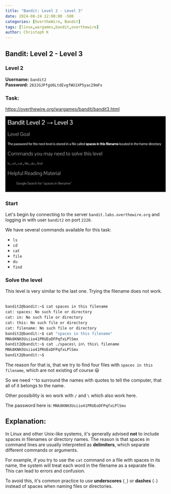 ```yaml
---
title: "Bandit: Level 2 - Level 3"
date: 2024-08-24 12:00:00 -500 
categories: [OvertheWire, Bandit]
tags: [linux,wargames,bandit,overthewire]
author: Christoph K
---
```


<!-- Change LEVELS -->
## Bandit: Level 2 - Level 3
### Level 2

**Username:** `bandit2`  
**Password:** `263JGJPfgU6LtdEvgfWU1XP5yac29mFx`

### Task:

<!-- PICTURE FROM TASK -->
https://overthewire.org/wargames/bandit/bandit3.html

![Task](assets\img\Bandit_2\Bandit_2_1.png "Task")

<!-- change username bandit!! -->
### Start

Let's begin by connecting to the server `bandit.labs.overthewire.org` and logging in with user `bandit2` on port `2220`.

We have several commands available for this task:

- `ls`
- `cd`
- `cat`
- `file`
- `du`
- `find`
<!-- CHANGE COMMANDS IF NECCESSARY -->

### Solve the level

This level is very similar to the last one. Trying the filename does not work.

```bash

bandit2@bandit:~$ cat spaces in this filename
cat: spaces: No such file or directory
cat: in: No such file or directory
cat: this: No such file or directory
cat: filename: No such file or directory
bandit2@bandit:~$ cat "spaces in this filename"
MNk8KNH3Usiio41PRUEoDFPqfxLPlSmx
bandit2@bandit:~$ cat ./spaces\ in\ this\ filename
MNk8KNH3Usiio41PRUEoDFPqfxLPlSmx
bandit2@bandit:~$

```

The reason for that is, that we try to find four files with `spaces in this filename`, which are not existing of course :smiley: 

So we need `""`to surround the names with quotes to tell the computer, that all of it belongs to the name. 

 Other possibility is wo work with `/` and `\`  which also work here.


The password here is: `MNk8KNH3Usiio41PRUEoDFPqfxLPlSmx`


## Explanation: 

In Linux and other Unix-like systems, it's generally advised **not** to include spaces in filenames or directory names. The reason is that spaces in command lines are usually interpreted as **delimiters**, which separate different commands or arguments.

For example, if you try to use the `cat` command on a file with spaces in its name, the system will treat each word in the filename as a separate file. This can lead to errors and confusion.

To avoid this, it's common practice to use **underscores** (`_`) or **dashes** (`-`) instead of spaces when naming files or directories.


<!--COPY UNTIL HERE  -->




